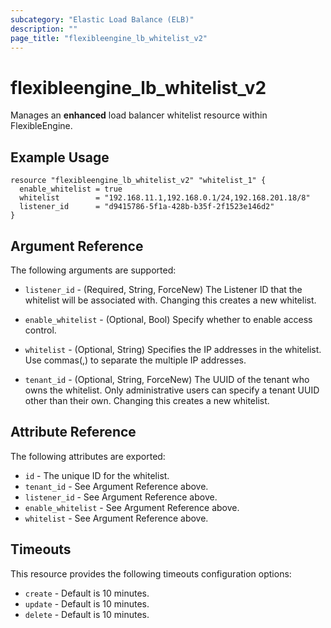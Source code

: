 ```yaml
---
subcategory: "Elastic Load Balance (ELB)"
description: ""
page_title: "flexibleengine_lb_whitelist_v2"
---
```


# flexibleengine_lb_whitelist_v2

Manages an **enhanced** load balancer whitelist resource within FlexibleEngine.

## Example Usage

```hcl
resource "flexibleengine_lb_whitelist_v2" "whitelist_1" {
  enable_whitelist = true
  whitelist        = "192.168.11.1,192.168.0.1/24,192.168.201.18/8"
  listener_id      = "d9415786-5f1a-428b-b35f-2f1523e146d2"
}
```

## Argument Reference

The following arguments are supported:

* `listener_id` - (Required, String, ForceNew) The Listener ID that the whitelist will be associated with.
  Changing this creates a new whitelist.

* `enable_whitelist` - (Optional, Bool) Specify whether to enable access control.

* `whitelist` - (Optional, String) Specifies the IP addresses in the whitelist. Use commas(,) to separate
  the multiple IP addresses.

* `tenant_id` - (Optional, String, ForceNew) The UUID of the tenant who owns the whitelist.
  Only administrative users can specify a tenant UUID other than their own.
  Changing this creates a new whitelist.

## Attribute Reference

The following attributes are exported:

* `id` - The unique ID for the whitelist.
* `tenant_id` - See Argument Reference above.
* `listener_id` - See Argument Reference above.
* `enable_whitelist` - See Argument Reference above.
* `whitelist` - See Argument Reference above.

## Timeouts

This resource provides the following timeouts configuration options:

* `create` - Default is 10 minutes.
* `update` - Default is 10 minutes.
* `delete` - Default is 10 minutes.
